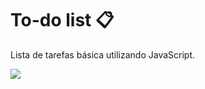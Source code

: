 # To-do list 📋 
Lista de tarefas básica utilizando JavaScript.

<img src="https://user-images.githubusercontent.com/84540148/146112999-00577a89-9db3-4422-aac4-12403faa4006.png" width="auto">

